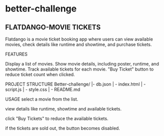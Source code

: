 # better-challenge

## FLATDANGO-MOVIE TICKETS

Flatdango is a movie ticket booking app where users can view available movies, check details like runtime and showtime, and purchase tickets.

FEATURES

Display a list of movies.
Show movie details, including poster, runtime, and showtime.
Track available tickets for each movie.
"Buy Ticket" button to reduce ticket count when clicked.

PROJECT STRUCTURE
Better-challenge/
|- db.json
| - index.html
| - script.js
| - style.css
| - README.md

USAGE
select a movie from the list.

view details like runtime, showtime and available tickets.

click "Buy Tickets" to reduce the available tickets.

if the tickets are sold out, the button becomes disabled.
